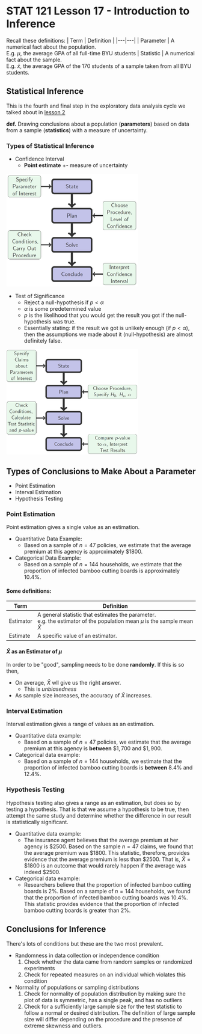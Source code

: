 # STAT 121 Lesson 17 - Introduction to Inference
Recall these definitions:
| Term | Definition |
|---|---|
| Parameter | A numerical fact about the population. <br> E.g. $\mu$, the average GPA of all full-time BYU students
| Statistic | A numerical fact about the sample. <br> E.g. $\bar{x}$, the average GPA of the 170 students of a sample taken from all BYU students.


## Statistical Inference
This is the fourth and final step in the exploratory data analysis cycle we talked about in [lesson 2](lesson_2_big_picture_exploratory_data_analysis.md)

**def.** Drawing conclusions about a population (**parameters**) based on data from a sample (**statistics**) with a measure of uncertainty.

### Types of Statistical Inference
* Confidence Interval
	* **Point estimate** +- measure of uncertainty

<div style='width: 350px;'>

![](img/lesson_17_0.png)
</div>

* Test of Significance
	* Reject a null-hypothesis if $p<\alpha$
	* $\alpha$ is some predetermined value
	* $p$ is the likelihood that you would get the result you got if the null-hypothesis was true.
	* Essentially stating: if the result we got is unlikely enough (if $p<\alpha$), then the assumptions we made about it (null-hypothesis) are almost definitely false.

<div style='width: 350px;'>

![](img/lesson_17_1.png)
</div>


## Types of Conclusions to Make About a Parameter
* Point Estimation
* Interval Estimation
* Hypothesis Testing

### Point Estimation
Point estimation gives a single value as an estimation.
* Quantitative Data Example:
	* Based on a sample of $n = 47$ policies, we estimate that the average premium at this agency is approximately $$1800$.
* Categorical Data Example:
	* Based on a sample of $n = 144$ households, we estimate that the proportion of infected bamboo cutting boards is approximately $10.4\%$.

#### Some definitions:
| Term | Definition |
|---|---|
| Estimator | A general statistic that estimates the parameter.<br>e.g. the estimator of the population mean $\mu$ is the sample mean $\bar{X}$
| Estimate | A specific value of an estimator.

#### $\bar{X}$ as an Estimator of $\mu$
In order to be "good", sampling needs to be done **randomly**. If this is so then,
* On average, $\bar{X}$ wll give us the right answer.
	* This is *unbiasedness*
* As sample size increases, the accuracy of $\bar{X}$ increases.

### Interval Estimation
Interval estimation gives a range of values as an estimation.
* Quantitative data example:
	* Based on a sample of $n = 47$ policies, we estimate that the average premium at this agency is **between** $$1,700$ and $$1,900$.
* Categorical data example:
	* Based on a sample of $n = 144$ households, we estimate that the proportion of infected bamboo cutting boards is **between** $8.4\%$ and $12.4\%$.

### Hypothesis Testing
Hypothesis testing also gives a range as an estimation, but does so by testing a hypothesis. That is that we assume a hypothesis to be true, then attempt the same study and determine whether the difference in our result is statistically significant.
* Quantitative data example:
	* The insurance agent believes that the average premium at her agency is $$2500$. Based on the sample $n = 47$ claims, we found that the average premium was $$1800$. This statistic, therefore, provides evidence that the average premium is less than $$2500$. That is, $\bar{X} = \$1800$ is an outcome that would rarely happen if the average was indeed $$2500$.
* Categorical data example:
	* Researchers believe that the proportion of infected bamboo cutting boards is $2\%$. Based on a sample of $n = 144$ households, we found that the proportion of infected bamboo cutting boards was $10.4\%$. This statistic provides evidence that the proportion of infected bamboo cutting boards is greater than $2\%$.

## Conclusions for Inference
There's lots of conditions but these are the two most prevalent.
* Randomness in data collection or independence condition
	1. Check whether the data came from random samples or randomized experiments
	2. Check for repeated measures on an individual which violates this condition
* Normality of populations or sampling distributions
	1. Check for normality of population distribution by making sure the plot of data is symmetric, has a single peak, and has no outliers
	2. Check for a sufficiently large sample size for the test statistic to follow a normal or desired distribution. The definition of large sample size will differ depending on the procedure and the presence of extreme skewness and outliers.
